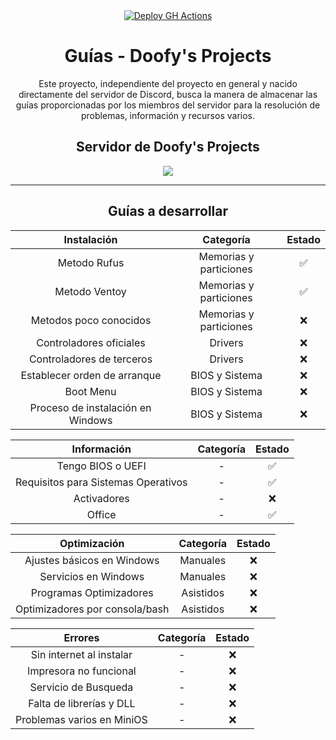 <div align="center">
  <a href="https://github.com/doofysP/GuiasDP/actions">
  <img src="https://github.com/doofysP/GuiasDP/actions/workflows/deploy.yml/badge.svg" alt="Deploy GH Actions"></img>
  </a>
</div>

<div align="center">
  <h1>Guías - Doofy's Projects</h1>


Este proyecto, independiente del proyecto en general y nacido directamente del servidor de Discord, busca la manera de almacenar las guías proporcionadas por los miembros del servidor para la resolución de problemas, información y recursos varios.
</div>


<div align="center">
  <h2>Servidor de Doofy's Projects</h2>
  <a href="https://discord.gg/QA6mujKXhX" target="_blank"><img src="https://invidget.switchblade.xyz/QA6mujKXhX/?language=es"></a>
</div>

---

<div align="center">
  <h2>Guías a desarrollar</h2>


|         Instalación          |       Categoría        |        Estado      |
|:----------------------------:|:----------------------:|:------------------:|
| Metodo Rufus                 | Memorias y particiones | :white_check_mark: |
| Metodo Ventoy                | Memorias y particiones | :white_check_mark: |
| Metodos poco conocidos       | Memorias y particiones | :x:                |
| Controladores oficiales      | Drivers                | :x:                |
| Controladores de terceros    | Drivers                | :x:                |
| Establecer orden de arranque | BIOS y Sistema         | :x:                |
| Boot Menu                    | BIOS y Sistema         | :x:                |
| Proceso de instalación en Windows | BIOS y Sistema    | :x:                |


|             Información             |  Categoría  |        Estado      |
|:-----------------------------------:|:-----------:|:------------------:|
| Tengo BIOS o UEFI                   | -           | :white_check_mark: |
| Requisitos para Sistemas Operativos | -           | :white_check_mark: |
| Activadores                         | -           | :x:                |
| Office                              | -           | :white_check_mark: |


|         Optimización           |  Categoría  | Estado |
|:------------------------------:|:-----------:|:------:|
| Ajustes básicos en Windows     | Manuales    | :x:    |
| Servicios en Windows           | Manuales    | :x:    |
| Programas Optimizadores        | Asistidos   | :x:    |
| Optimizadores por consola/bash | Asistidos   | :x:    |


|           Errores          |  Categoría  | Estado |
|:--------------------------:|:-----------:|:------:|
| Sin internet al instalar   | -           | :x:    |
| Impresora no funcional     | -           | :x:    |
| Servicio de Busqueda       | -           | :x:    |
| Falta de librerías y DLL   | -           | :x:    |
| Problemas varios en MiniOS | -           | :x:    |

</div>